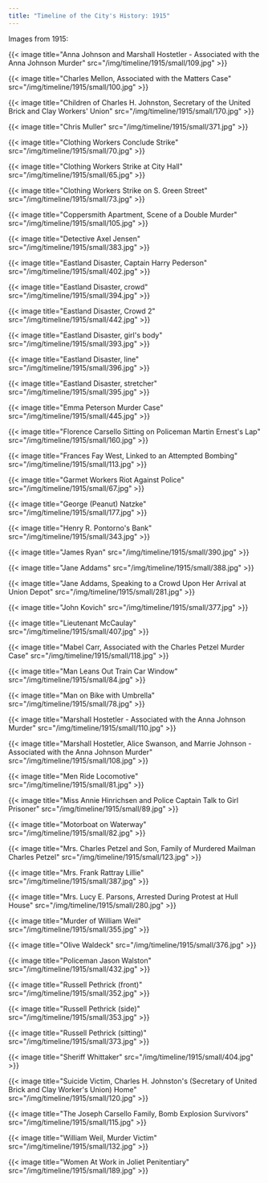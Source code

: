 ```yaml
---
title: "Timeline of the City's History: 1915"
---
```

Images from 1915:

{{< image title="Anna Johnson and Marshall Hostetler - Associated with the Anna Johnson Murder" src="/img/timeline/1915/small/109.jpg" >}}

{{< image title="Charles Mellon, Associated with the Matters Case" src="/img/timeline/1915/small/100.jpg" >}}

{{< image title="Children of Charles H. Johnston, Secretary of the United Brick and Clay Workers' Union" src="/img/timeline/1915/small/170.jpg" >}}

{{< image title="Chris Muller" src="/img/timeline/1915/small/371.jpg" >}}

{{< image title="Clothing Workers Conclude Strike" src="/img/timeline/1915/small/70.jpg" >}}

{{< image title="Clothing Workers Strike at City Hall" src="/img/timeline/1915/small/65.jpg" >}}

{{< image title="Clothing Workers Strike on S. Green Street" src="/img/timeline/1915/small/73.jpg" >}}

{{< image title="Coppersmith Apartment, Scene of a Double Murder" src="/img/timeline/1915/small/105.jpg" >}}

{{< image title="Detective Axel Jensen" src="/img/timeline/1915/small/383.jpg" >}}

{{< image title="Eastland Disaster, Captain Harry Pederson" src="/img/timeline/1915/small/402.jpg" >}}

{{< image title="Eastland Disaster, crowd" src="/img/timeline/1915/small/394.jpg" >}}

{{< image title="Eastland Disaster, Crowd 2" src="/img/timeline/1915/small/442.jpg" >}}

{{< image title="Eastland Disaster, girl's body" src="/img/timeline/1915/small/393.jpg" >}}

{{< image title="Eastland Disaster, line" src="/img/timeline/1915/small/396.jpg" >}}

{{< image title="Eastland Disaster, stretcher" src="/img/timeline/1915/small/395.jpg" >}}

{{< image title="Emma Peterson Murder Case" src="/img/timeline/1915/small/445.jpg" >}}

{{< image title="Florence Carsello Sitting on Policeman Martin Ernest's Lap" src="/img/timeline/1915/small/160.jpg" >}}

{{< image title="Frances Fay West, Linked to an Attempted Bombing" src="/img/timeline/1915/small/113.jpg" >}}

{{< image title="Garmet Workers Riot Against Police" src="/img/timeline/1915/small/67.jpg" >}}

{{< image title="George (Peanut) Natzke" src="/img/timeline/1915/small/177.jpg" >}}

{{< image title="Henry R. Pontorno's Bank" src="/img/timeline/1915/small/343.jpg" >}}

{{< image title="James Ryan" src="/img/timeline/1915/small/390.jpg" >}}

{{< image title="Jane Addams" src="/img/timeline/1915/small/388.jpg" >}}

{{< image title="Jane Addams, Speaking to a Crowd Upon Her Arrival at Union Depot" src="/img/timeline/1915/small/281.jpg" >}}

{{< image title="John Kovich" src="/img/timeline/1915/small/377.jpg" >}}

{{< image title="Lieutenant McCaulay" src="/img/timeline/1915/small/407.jpg" >}}

{{< image title="Mabel Carr, Associated with the Charles Petzel Murder Case" src="/img/timeline/1915/small/118.jpg" >}}

{{< image title="Man Leans Out Train Car Window" src="/img/timeline/1915/small/84.jpg" >}}

{{< image title="Man on Bike with Umbrella" src="/img/timeline/1915/small/78.jpg" >}}

{{< image title="Marshall Hostetler - Associated with the Anna Johnson Murder" src="/img/timeline/1915/small/110.jpg" >}}

{{< image title="Marshall Hostetler, Alice Swanson, and Marrie Johnson - Associated with the Anna Johnson Murder" src="/img/timeline/1915/small/108.jpg" >}}

{{< image title="Men Ride Locomotive" src="/img/timeline/1915/small/81.jpg" >}}

{{< image title="Miss Annie Hinrichsen and Police Captain Talk to Girl Prisoner" src="/img/timeline/1915/small/89.jpg" >}}

{{< image title="Motorboat on Waterway" src="/img/timeline/1915/small/82.jpg" >}}

{{< image title="Mrs. Charles Petzel and Son, Family of Murdered Mailman Charles Petzel" src="/img/timeline/1915/small/123.jpg" >}}

{{< image title="Mrs. Frank Rattray Lillie" src="/img/timeline/1915/small/387.jpg" >}}

{{< image title="Mrs. Lucy E. Parsons, Arrested During Protest at Hull House" src="/img/timeline/1915/small/280.jpg" >}}

{{< image title="Murder of William Weil" src="/img/timeline/1915/small/355.jpg" >}}

{{< image title="Olive Waldeck" src="/img/timeline/1915/small/376.jpg" >}}

{{< image title="Policeman Jason Walston" src="/img/timeline/1915/small/432.jpg" >}}

{{< image title="Russell Pethrick (front)" src="/img/timeline/1915/small/352.jpg" >}}

{{< image title="Russell Pethrick (side)" src="/img/timeline/1915/small/353.jpg" >}}

{{< image title="Russell Pethrick (sitting)" src="/img/timeline/1915/small/373.jpg" >}}

{{< image title="Sheriff Whittaker" src="/img/timeline/1915/small/404.jpg" >}}

{{< image title="Suicide Victim, Charles H. Johnston's (Secretary of United Brick and Clay Worker's Union) Home" src="/img/timeline/1915/small/120.jpg" >}}

{{< image title="The Joseph Carsello Family, Bomb Explosion Survivors" src="/img/timeline/1915/small/115.jpg" >}}

{{< image title="William Weil, Murder Victim" src="/img/timeline/1915/small/132.jpg" >}}

{{< image title="Women At Work in Joliet Penitentiary" src="/img/timeline/1915/small/189.jpg" >}}